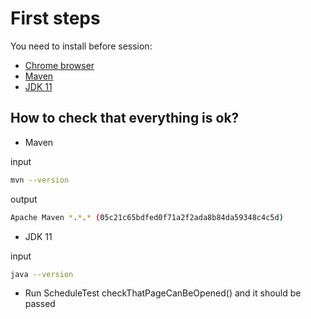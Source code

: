 # First steps

You need to install before session:
- [Chrome browser](https://www.google.com/chrome/)
- [Maven](https://maven.apache.org)
- [JDK 11](https://www.oracle.com/java/technologies/javase/jdk11-archive-downloads.html)


## How to check that everything is ok?
- Maven

input
```sh
mvn --version
```
output
```sh
Apache Maven *.*.* (05c21c65bdfed0f71a2f2ada8b84da59348c4c5d)
```

- JDK 11

input
```sh
java --version
```

- Run ScheduleTest checkThatPageCanBeOpened() and it should be passed